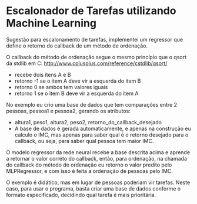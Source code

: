 # Escalonador de Tarefas utilizando Machine Learning

Sugestão para escalonamento de tarefas, implementei um regressor que define o retorno do callback de um método de ordenação.

O callback do método de ordenação segue o mesmo princípio que o qsort da stdlib em C: http://www.cplusplus.com/reference/cstdlib/qsort/
- recebe dois itens A e B
- retorno -1 se o item A deve vir a esquerda do item B
- retorno 0 se ambos tem valores iguais
- retorno 1 se o item B deve vir a esquerda do item A

No exemplo eu crio uma base de dados que tem comparações entre 2 pessoas, pessoa1 e pessoa2, gerando os atributos:
- altura1, peso1, altura2, peso2, retorno_do_callback_desejado
- A base de dados é gerada automaticamente, e apenas na construção eu calculo o IMC, mas apenas para saber qual é o retorno desejado para o callback, ou seja, para saber qual pessoa tem maior IMC.

O modelo regressor da rede neural recebe a base descrita acima e aprende a retornar o valor correto do callback, então, para ordenação, na chamada do callback do método de ordenação eu retorno o valor predito pelo MLPRegressor, e com isso é feita a ordenação de pessoas pelo IMC.

O exemplo é didático, mas em lugar de pessoas poderiam vir tarefas. Neste caso, para usar o programa, basta criar uma base de dados conforme o formato especificado, decidindo qual tarefa é mais prioritária.

